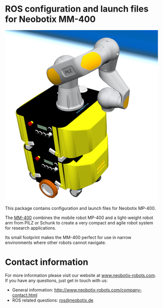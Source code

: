 # ROS configuration and launch files for Neobotix MM-400

<p align="center">
  <img src="https://github.com/neobotix/neo_mm_400/blob/master/MM400.png">
</p>

This package contains configuration and launch files for Neobotix MP-400.

The [MM-400](https://www.neobotix-robots.com/mobile-manipulator-mm-400.html) combines the mobile robot MP-400 and a light-weight robot arm from PILZ or Schunk to create a very compact and agile robot system for research applications.

Its small footprint makes the MM-400 perfect for use in narrow environments where other robots cannot navigate. 

# Contact information

For more information please visit our website at www.neobotix-robots.com. 
If you have any questions, just get in touch with us:
* General information: http://www.neobotix-robots.com/company-contact.html
* ROS related questions: ros@neobotix.de
